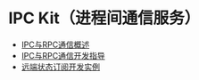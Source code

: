 # IPC Kit（进程间通信服务）

- [IPC与RPC通信概述](ipc-rpc-overview.md)
- [IPC与RPC通信开发指导](ipc-rpc-development-guideline.md)
- [远端状态订阅开发实例](subscribe-remote-state.md)
